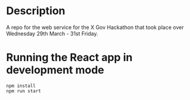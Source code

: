 # Description
A repo for the web service for the X Gov Hackathon that took place over Wednesday 29th March - 31st Friday.

# Running the React app in development mode

```
npm install
npm run start
```